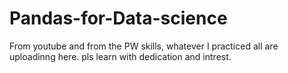 # Pandas-for-Data-science
From youtube and from the PW skills, whatever I practiced all are uploadinng here. pls learn with dedication and intrest.
